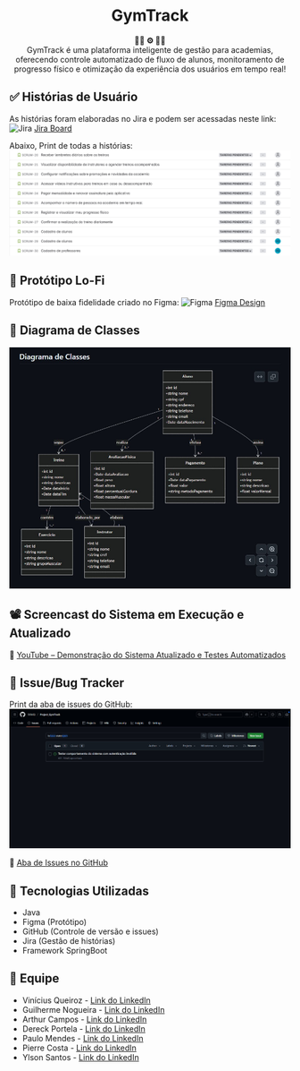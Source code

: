 <h1 align="center">GymTrack</h1>

<div align="center">
  <strong>🏋🏽 ⚙️ 🏃🏽</strong>
</div>
<div align="center">
  GymTrack é uma plataforma inteligente de gestão para academias, oferecendo controle automatizado de fluxo de alunos, monitoramento de progresso físico e otimização da experiência dos usuários em tempo real!
</div>

## ✅ Histórias de Usuário
As histórias foram elaboradas no Jira e podem ser acessadas neste link:
<img src="https://cdn-icons-png.flaticon.com/512/5968/5968875.png" alt="Jira" width="20"/> [Jira Board](https://coderfullstackvinicius.atlassian.net/jira/software/projects/SCRUM/boards/1/backlog?atlOrigin=eyJpIjoiYjI0Yzc5YWNmNTJiNGIzYjhlYjg2YzJjMGEyZDdlNjYiLCJwIjoiaiJ9)

Abaixo, Print de todas a histórias:
![Histórias de Usuário](./images/print_historias_de_usuario.jpg)

## 🧪 Protótipo Lo-Fi
Protótipo de baixa fidelidade criado no Figma: 
<img src="https://upload.wikimedia.org/wikipedia/commons/3/33/Figma-logo.svg" alt="Figma" width="20"/> [Figma Design](https://www.figma.com/design/P3UNY8tWPJj7FW43XrU9ZE/Untitled?node-id=0-1&t=b3ow5hTyewWG7oIH-1)

## 🧠 Diagrama de Classes
![Diagrama de Classe](./images/diagrama_de_classes.jpg)

## 📽️ Screencast do Sistema em Execução e Atualizado
🔗 [YouTube – Demonstração do Sistema Atualizado e Testes Automatizados](https://www.youtube.com/watch?v=pdWdF295ZJI)

## 🐞 Issue/Bug Tracker
Print da aba de issues do GitHub:  
![Print das Issues](./images/issue_bug_tracker.jpg)

🔗 [Aba de Issues no GitHub](https://github.com/SViniQ/Project_GymTrack/issues)

## 🔧 Tecnologias Utilizadas

- Java
- Figma (Protótipo)
- GitHub (Controle de versão e issues)
- Jira (Gestão de histórias)
- Framework SpringBoot

## 👥 Equipe

- Vinícius Queiroz - [Link do LinkedIn](https://www.linkedin.com/in/viníciussilvaqueiroz/)
- Guilherme Nogueira - [Link do LinkedIn](https://www.linkedin.com/in/guilherme-wolf/)
- Arthur Campos - [Link do LinkedIn](https://www.linkedin.com/in/arthur-campos-a120472b7/)
- Dereck Portela - [Link do LinkedIn](https://www.linkedin.com/in/dereck-portela-36682675/)
- Paulo Mendes - [Link do LinkedIn](https://www.linkedin.com/in/paulo-mendes/)
- Pierre Costa - [Link do LinkedIn](https://www.linkedin.com/in/pierre-costa-b1b51314a/)
- Ylson Santos - [Link do LinkedIn](https://www.linkedin.com/in/ylson-santos/)

